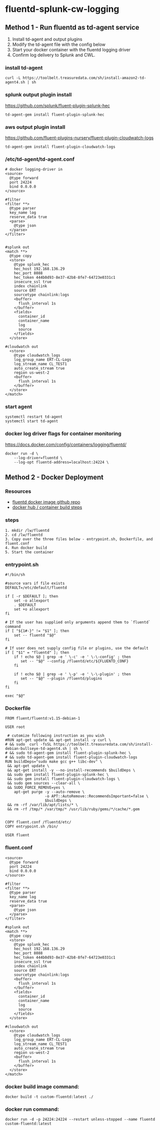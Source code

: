 # fluentd-splunk-cw-logging

## Method 1 - Run fluentd as td-agent service
1. Install td-agent and output plugins
2. Modify the td-agent file with the config below
3. Start your docker container with the fluentd logging driver
4. Confirm log delivery to Splunk and CWL.

### install td-agent
```
curl -L https://toolbelt.treasuredata.com/sh/install-amazon2-td-agent4.sh | sh
```

### splunk output plugin install
https://github.com/splunk/fluent-plugin-splunk-hec
```
td-agent-gem install fluent-plugin-splunk-hec
```

### aws output plugin install
https://github.com/fluent-plugins-nursery/fluent-plugin-cloudwatch-logs
```
td-agent-gem install fluent-plugin-cloudwatch-logs
```

### /etc/td-agent/td-agent.conf
```
# docker logging-driver in
<source>
  @type forward
  port 24224
  bind 0.0.0.0
</source>

#filter
<filter **>
  @type parser
  key_name log
  reserve_data true
  <parse>
    @type json
  </parse>
</filter>


#splunk out
<match **>
  @type copy
  <store>
    @type splunk_hec
    hec_host 192.168.136.29
    hec_port 8088
    hec_token 444b0d93-8e37-42b8-8fe7-64723e0331c1
    insecure_ssl true
    index chainlink
    source ERT
    sourcetype chainlink:logs
    <buffer>
      flush_interval 1s
    </buffer>
    <fields>
      container_id
      container_name
      log
      source
    </fields>
  </store>

#cloudwatch out
  <store>
    @type cloudwatch_logs
    log_group_name ERT-CL-Logs
    log_stream_name CL_TEST1
    auto_create_stream true
    region us-west-2
    <buffer>
      flush_interval 1s
    </buffer>
  </store>
</match>
```

### start agent
```
systemctl restart td-agent
systemctl start td-agent
```

### docker log driver flags for container monitoring
https://docs.docker.com/config/containers/logging/fluentd/
```
docker run -d \
    --log-driver=fluentd \
    --log-opt fluentd-address=localhost:24224 \
```

## Method 2 - Docker Deployment

### Resources
* [fluentd docker image github repo](https://github.com/fluent/fluentd-docker-image/blob/master/v1.15/debian/entrypoint.sh)
* [docker hub / container build steps](https://hub.docker.com/r/fluent/fluentd/)

### steps
```
1. mkdir /lw/fluentd
2. cd /lw/fluentd
3. Copy over the three files below - entrypoint.sh, Dockerfile, and fluent.conf 
4. Run docker build
5. Start the container
```

### entrypoint.sh
```
#!/bin/sh

#source vars if file exists
DEFAULT=/etc/default/fluentd

if [ -r $DEFAULT ]; then
    set -o allexport
    . $DEFAULT
    set +o allexport
fi

# If the user has supplied only arguments append them to `fluentd` command
if [ "${1#-}" != "$1" ]; then
    set -- fluentd "$@"
fi

# If user does not supply config file or plugins, use the default
if [ "$1" = "fluentd" ]; then
    if ! echo $@ | grep -e ' \-c' -e ' \-\-config' ; then
       set -- "$@" --config /fluentd/etc/${FLUENTD_CONF}
    fi

    if ! echo $@ | grep -e ' \-p' -e ' \-\-plugin' ; then
       set -- "$@" --plugin /fluentd/plugins
    fi
fi

exec "$@"
```

### Dockerfile
```
FROM fluent/fluentd:v1.15-debian-1

USER root

 # cutomize following instruction as you wish
#RUN apt-get update && apt-get install -y curl \
# && sudo  curl -fsSL https://toolbelt.treasuredata.com/sh/install-debian-bullseye-td-agent4.sh | sh \
# && sudo td-agent-gem install fluent-plugin-splunk-hec \
# && sudo td-agent-gem install fluent-plugin-cloudwatch-logs
RUN buildDeps="sudo make gcc g++ libc-dev" \
 && apt-get update \
 && apt-get install -y --no-install-recommends $buildDeps \
 && sudo gem install fluent-plugin-splunk-hec \
 && sudo gem install fluent-plugin-cloudwatch-logs \
 && sudo gem sources --clear-all \
 && SUDO_FORCE_REMOVE=yes \
    apt-get purge -y --auto-remove \
                  -o APT::AutoRemove::RecommendsImportant=false \
                  $buildDeps \
 && rm -rf /var/lib/apt/lists/* \
 && rm -rf /tmp/* /var/tmp/* /usr/lib/ruby/gems/*/cache/*.gem


COPY fluent.conf /fluentd/etc/
COPY entrypoint.sh /bin/

USER fluent
```

### fluent.conf
```
<source>
  @type forward
  port 24224
  bind 0.0.0.0
</source>

#filter
<filter **>
  @type parser
  key_name log
  reserve_data true
  <parse>
    @type json
  </parse>
</filter>

#splunk out
<match **>
  @type copy
  <store>
    @type splunk_hec
    hec_host 192.168.136.29
    hec_port 8088
    hec_token 444b0d93-8e37-42b8-8fe7-64723e0331c1
    insecure_ssl true
    index chainlink
    source ERT
    sourcetype chainlink:logs
    <buffer>
      flush_interval 1s
    </buffer>
    <fields>
      container_id
      container_name
      log
      source
    </fields>
  </store>

#cloudwatch out
  <store>
    @type cloudwatch_logs
    log_group_name ERT-CL-Logs
    log_stream_name CL_TEST1
    auto_create_stream true
    region us-west-2
    <buffer>
      flush_interval 1s
    </buffer>
  </store>
</match>
```

### docker build image command:
```
docker build -t custom-fluentd:latest ./
```

### docker run command:
```
docker run -d -p 24224:24224 --restart unless-stopped --name fluentd  custom-fluentd:latest
```
